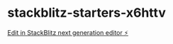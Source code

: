 # stackblitz-starters-x6httv

[Edit in StackBlitz next generation editor ⚡️](https://stackblitz.com/~/github.com/nagisa-yamato/stackblitz-starters-x6httv)